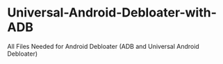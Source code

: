 # Universal-Android-Debloater-with-ADB
All Files Needed for Android Debloater (ADB and Universal Android Debloater)
